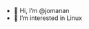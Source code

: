 - 👋 Hi, I’m @jomanan
- 👀 I’m interested in Linux

<!---
jomanan/jomanan is a ✨ special ✨ repository because its `README.md` (this file) appears on your GitHub profile.
You can click the Preview link to take a look at your changes.
--->

